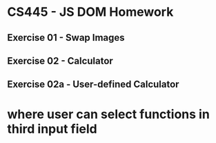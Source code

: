 # CS445 - JS DOM Homework
## Exercise 01 - Swap Images
## Exercise 02 - Calculator
## Exercise 02a - User-defined Calculator  
# where user can select functions in third input field
